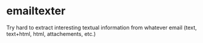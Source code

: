 emailtexter
===========

Try hard to extract interesting textual information from whatever email (text, text+html, html, attachements, etc.)
